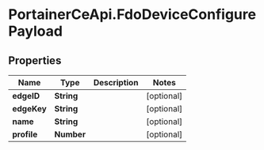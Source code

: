 # PortainerCeApi.FdoDeviceConfigurePayload

## Properties
Name | Type | Description | Notes
------------ | ------------- | ------------- | -------------
**edgeID** | **String** |  | [optional] 
**edgeKey** | **String** |  | [optional] 
**name** | **String** |  | [optional] 
**profile** | **Number** |  | [optional] 


